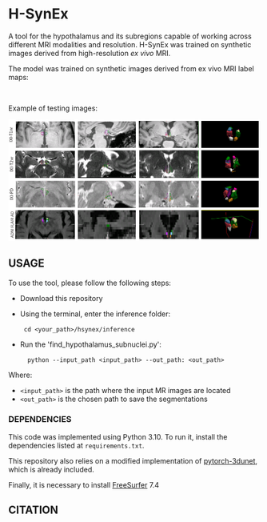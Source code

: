 # H-SynEx

A tool for the hypothalamus and its subregions capable of working across different MRI modalities and resolution. H-SynEx was trained on synthetic images derived from high-resolution *ex vivo* MRI.

The model was trained on synthetic images derived from ex vivo MRI label maps:

<img scr=https://github.com/liviamarodrigues/hsynex/blob/main/github1.png>

Example of testing images:

<img src=https://github.com/liviamarodrigues/hsynex/blob/main/qualitative_data.png>

## USAGE

To use the tool, please follow the following steps:

- Download this repository 
- Using the terminal, enter the inference folder:
  
       cd <your_path>/hsynex/inference
  
- Run the 'find_hypothalamus_subnuclei.py':

        python --input_path <input_path> --out_path: <out_path>

Where:

- `<input_path>` is the path where the input MR images are located
- `<out_path>` is the chosen path to save the segmentations

### DEPENDENCIES

This code was implemented using Python 3.10. To run it, install the dependencies listed at `requirements.txt`.

This repository also relies on a modified implementation of [pytorch-3dunet](https://github.com/wolny/pytorch-3dunet), which is already included.

Finally, it is necessary to install [FreeSurfer](https://surfer.nmr.mgh.harvard.edu/fswiki/DownloadAndInstall) 7.4

## CITATION
